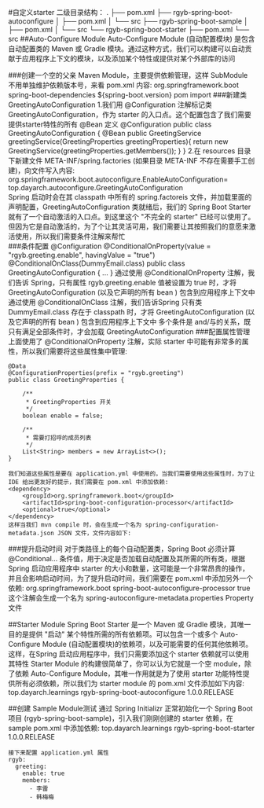 #自定义starter
    二级目录结构：
    .
    ├── pom.xml
    ├── rgyb-spring-boot-autoconfigure
    │   ├── pom.xml
    │   └── src
    ├── rgyb-spring-boot-sample
    │   ├── pom.xml
    │   └── src
    └── rgyb-spring-boot-starter
        ├── pom.xml
        └── src
##Auto-Configure Module
    Auto-Configure Module (自动配置模块) 是包含自动配置类的 Maven 或 Gradle 模块。通过这种方式，我们可以构建可以自动贡献于应用程序上下文的模块，以及添加某个特性或提供对某个外部库的访问

###创建一个空的父亲 Maven Module，主要提供依赖管理，这样 SubModule 不用单独维护依赖版本号，来看 pom.xml 内容:
    <dependencyManagement>
        <dependencies>
            <dependency>
                <groupId>org.springframework.boot</groupId>
                <artifactId>spring-boot-dependencies</artifactId>
                <version>${spring-boot.version}</version>
                <type>pom</type>
                <scope>import</scope>
            </dependency>
        </dependencies>
        <!--  添加其他全局依赖管理到这里，submodule默认不引入这些依赖，需要显式的指定  -->
    </dependencyManagement>
###新建类 GreetingAutoConfiguration
    1.我们用 @Configuration 注解标记类 GreetingAutoConfiguration，作为 starter 的入口点。这个配置包含了我们需要提供starter特性的所有 @Bean 定义
        @Configuration
        public class GreetingAutoConfiguration {
            @Bean
            public GreetingService greetingService(GreetingProperties greetingProperties){
                return new GreetingService(greetingProperties.getMembers());
            }
        }
    2.在 resources 目录下新建文件 META-INF/spring.factories (如果目录 META-INF 不存在需要手工创建)，向文件写入内容:    
    org.springframework.boot.autoconfigure.EnableAutoConfiguration=\
     top.dayarch.autoconfigure.GreetingAutoConfiguration    
     Spring 启动时会在其 classpath 中所有的 spring.factoreis 文件，并加载里面的声明配置，GreetingAutoConfiguration 类就绪后，我们的 Spring Boot Starter 就有了一个自动激活的入口点。到这里这个 "不完全的 starter" 已经可以使用了。但因为它是自动激活的，为了个让其灵活可用，我们需要让其按照我们的意愿来激活使用，所以我们需要条件注解来帮忙   
###条件配置
       @Configuration
       @ConditionalOnProperty(value = "rgyb.greeting.enable", havingValue = "true")
       @ConditionalOnClass(DummyEmail.class)
       public class GreetingAutoConfiguration {
           ...
       } 
    通过使用 @ConditionalOnProperty 注解，我们告诉 Spring，只有属性 rgyb.greeting.enable 值被设置为 true 时，才将 GreetingAutoConfiguration (以及它声明的所有 bean ) 包含到应用程序上下文中
    通过使用 @ConditionalOnClass 注解，我们告诉Spring 只有类 DummyEmail.class 存在于 classpath 时，才将 GreetingAutoConfiguration (以及它声明的所有 bean ) 包含到应用程序上下文中
    多个条件是 and/与的关系，既只有满足全部条件时，才会加载 GreetingAutoConfiguration
###配置属性管理
    上面使用了 @ConditionalOnProperty 注解，实际 starter 中可能有非常多的属性，所以我们需要将这些属性集中管理:
    
    @Data
    @ConfigurationProperties(prefix = "rgyb.greeting")
    public class GreetingProperties {
    
        /**
         * GreetingProperties 开关
         */
        boolean enable = false;
    
        /**
         * 需要打招呼的成员列表
         */
        List<String> members = new ArrayList<>();
    }
    
    我们知道这些属性是要在 application.yml 中使用的，当我们需要使用这些属性时，为了让 IDE 给出更友好的提示，我们需要在 pom.xml 中添加依赖:
    <dependency>
        <groupId>org.springframework.boot</groupId>
        <artifactId>spring-boot-configuration-processor</artifactId>
        <optional>true</optional>
    </dependency>
    这样当我们 mvn compile 时，会在生成一个名为 spring-configuration-metadata.json JSON 文件，文件内容如下:
###提升启动时间
    对于类路径上的每个自动配置类，Spring Boot 必须计算 @Conditional… 条件值，用于决定是否加载自动配置及其所需的所有类，根据 Spring 启动应用程序中 starter 的大小和数量，这可能是一个非常昂贵的操作，并且会影响启动时间，为了提升启动时间，我们需要在 pom.xml 中添加另外一个依赖:
    <dependency>
        <groupId>org.springframework.boot</groupId>
        <artifactId>spring-boot-autoconfigure-processor</artifactId>
        <optional>true</optional>
    </dependency>
    这个注解会生成一个名为 spring-autoconfigure-metadata.properties Property 文件

##Starter Module
    Spring Boot Starter 是一个 Maven 或 Gradle 模块，其唯一目的是提供 "启动" 某个特性所需的所有依赖项。可以包含一个或多个 Auto-Configure Module (自动配置模块)的依赖项，以及可能需要的任何其他依赖项。这样，在Spring 启动应用程序中，我们只需要添加这个 starter 依赖就可以使用其特性
    Starter Module 的构建很简单了，你可以认为它就是一个空 module，除了依赖 Auto-Configure Module，其唯一作用就是为了使用 starter 功能特性提供所有必须依赖，所以我们为 starter module 的 pom.xml 文件添加如下内容:
    <dependencies>
        <dependency>
            <groupId>top.dayarch.learnings</groupId>
            <artifactId>rgyb-spring-boot-autoconfigure</artifactId>
            <version>1.0.0.RELEASE</version>
        </dependency>
        <!-- 在此处添加其他必要依赖，保证starter可用 -->
    </dependencies>
    
##创建 Sample Module测试
    通过 Spring Initializr 正常初始化一个 Spring Boot 项目 (rgyb-spring-boot-sample)，引入我们刚刚创建的 starter 依赖，在 sample pom.xml 中添加依赖:
    <dependency>
        <groupId>top.dayarch.learnings</groupId>
        <artifactId>rgyb-spring-boot-starter</artifactId>
        <version>1.0.0.RELEASE</version>
    </dependency>
    
    接下来配置 application.yml 属性
    rgyb:
      greeting:
        enable: true
        members:
          - 李雷
          - 韩梅梅 
    